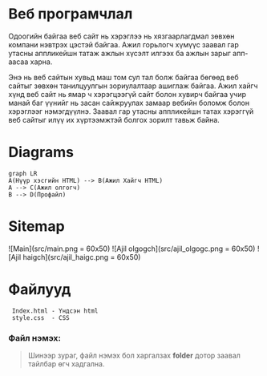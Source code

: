 # Веб програмчлал
Одоогийн байгаа веб сайт нь хэрэглээ нь хязгаарлагдмал зөвхөн компани нэвтрэх цэстэй байгаа. Ажил горьлогч хүмүүс заавал гар утасны аппликейшн татаж ажлын хүсэлт илгээх ба ажлын зарыг апп-аасаа харна. 

Энэ нь веб сайтын хувьд маш том сул тал болж байгаа бөгөөд веб сайтыг зөвхөн танилцуулгын зориулалтаар ашиглаж байгаа. Ажил хайгч хүнд веб сайт нь ямар ч хэрэгцээгүй сайт болон хувирч байгаа учир манай баг үүнийг нь засан сайжруулах замаар вебийн  боломж болон хэрэглээг нэмэгдүүлнэ. Заавал гар утасны аппликейшн татах хэрэггүй веб сайтыг илүү их хүртээмжтэй болгох зорилт тавьж байна.
# Diagrams
```mermaid
graph LR
A(Нүүр хэсгийн HTML) --> B(Ажил Хайгч HTML)
A --> C(Ажил олгогч)
B --> D(Профайл)
```
# Sitemap
  ![Main](src/main.png = 60x50)
  ![Ajil olgogch](src/ajil_olgogc.png = 60x50)
  ![Ajil haigch](src/ajil_haigc.png = 60x50)

# Файлууд
```
 Index.html - Үндсэн html
 style.css 	- CSS
 ```

### Файл нэмэх:
>Шинээр зураг, файл нэмэх бол харгалзах **folder** дотор заавал тайлбар өгч хадгална.

